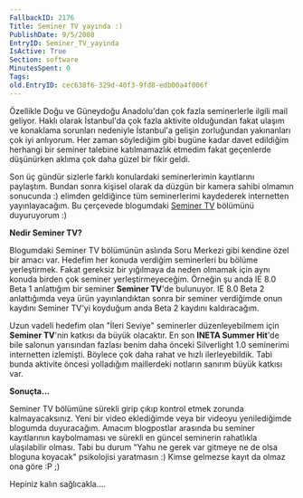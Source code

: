 ```yaml
---
FallbackID: 2176
Title: Seminer TV yayında :)
PublishDate: 9/5/2008
EntryID: Seminer_TV_yayinda
IsActive: True
Section: software
MinutesSpent: 0
Tags: 
old.EntryID: cec638f6-329d-40f3-9fd8-edb00a4f006f
---
```

Özellikle Doğu ve Güneydoğu Anadolu'dan çok fazla seminerlerle ilgili
mail geliyor. Haklı olarak İstanbul'da çok fazla aktivite olduğundan
fakat ulaşım ve konaklama sorunları nedeniyle İstanbul'a gelişin
zorluğundan yakınanları çok iyi anlıyorum. Her zaman söylediğim gibi
bugüne kadar davet edildiğim herhangi bir seminer talebine katılmamazlık
etmedim fakat geçenlerde düşünürken aklıma çok daha güzel bir fikir
geldi.

Son üç gündür sizlerle farklı konulardaki seminerlerimin kayıtlarını
paylaştım. Bundan sonra kişisel olarak da düzgün bir kamera sahibi
olmamın sonucunda :) elimden geldiğince tüm seminerlerimi kaydederek
internetten yayınlayacağım. Bu çerçevede blogumdaki [Seminer
TV](http://daron.yondem.com/tr/formatpage.aspx?path=seminertv.format.html)
bölümünü duyuruyorum :)

**Nedir Seminer TV?**

Blogumdaki Seminer TV bölümünün aslında Soru Merkezi gibi kendine özel
bir amacı var. Hedefim her konuda verdiğim seminerleri bu bölüme
yerleştirmek. Fakat gereksiz bir yığılmaya da neden olmamak için aynı
konuda birden çok seminer yerleştirmeyeceğim. Örneğin şu anda IE 8.0
Beta 1 anlattığım bir seminer **Seminer TV**'de bulunuyor. IE 8.0 Beta 2
anlattığımda veya ürün yayınlandıktan sonra bir seminer verdiğimde onun
kaydını Seminer TV'yi koyduğum anda Beta 2 kaydını kaldıracağım.

Uzun vadeli hedefim olan "İleri Seviye" seminerler düzenleyebilmem için
**Seminer TV**'nin katkısı da büyük olacaktır. En son **INETA Summer
Hit**'de bile salonun yarısından fazlası benim daha önceki Silverlight
1.0 seminerimi internetten izlemişti. Böylece çok daha rahat ve hızlı
ilerleyebildik. Tabi bunda aktivite öncesi yolladığım maillerdeki
notların sanırım büyük katkısı var.

**Sonuçta...**

Seminer TV bölümüne sürekli girip çıkıp kontrol etmek zorunda
kalmayacaksınız. Yeni bir video eklediğimde veya bir videoyu
yenilediğimde blogumda duyuracağım. Amacım blogpostlar arasında bu
seminer kayıtlarının kaybolmaması ve sürekli en güncel seminerin
rahatlıkla ulaşılabilir olması. Tabi bu durum "Yahu ne gerek var gitmeye
ne de olsa bloguna koyacak" psikolojisi yaratmasın :) Kimse gelmezse
kayıt da olmaz ona göre :P ;)

Hepiniz kalın sağlıcakla....


